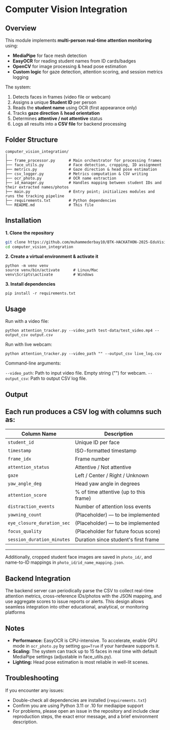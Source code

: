 # Computer Vision Integration

## Overview

This module implements **multi-person real-time attention monitoring** using:
- **MediaPipe** for face mesh detection  
- **EasyOCR** for reading student names from ID cards/badges  
- **OpenCV** for image processing & head pose estimation  
- **Custom logic** for gaze detection, attention scoring, and session metrics logging  

The system:
1. Detects faces in frames (video file or webcam)  
2. Assigns a unique **Student ID** per person  
3. Reads the **student name** using OCR (first appearance only)  
4. Tracks **gaze direction** & **head orientation**  
5. Determines **attentive / not attentive** status  
6. Logs all results into a **CSV file** for backend processing  


## Folder Structure
```
computer_vision_integration/
│
├── frame_processor.py      # Main orchestrator for processing frames
├── face_utils.py           # Face detection, cropping, ID assignment
├── metrics.py              # Gaze direction & head pose estimation
├── csv_logger.py           # Metrics computation & CSV writing
├── ocr_photo.py            # OCR name extraction
├── id_manager.py           # Handles mapping between student IDs and their extracted names/photos
├── main.py                 # Entry point; initializes modules and runs the tracking pipeline
├── requirements.txt        # Python dependencies
└── README.md               # This file
```

## Installation

**1. Clone the repository**
```bash
git clone https://github.com/muhammederbay10/BTK-HACKATHON-2025-EduVision.git
cd computer_vision_integration
```
**2. Create a virtual environment & activate it**
```
python -m venv venv
source venv/bin/activate      # Linux/Mac
venv\Scripts\activate         # Windows
```
**3. Install dependencies**
```
pip install -r requirements.txt
```

## Usage
Run with a video file:
```
python attention_tracker.py --video_path test-data/test_video.mp4 --output_csv output.csv
```

Run with live webcam:
```
python attention_tracker.py --video_path "" --output_csv live_log.csv
```
Command-line arguments:

```--video_path```:	Path to input video file. Empty string ("") for webcam.
```--output_csv```:	Path to output CSV log file.

## Output
Each run produces a CSV log with columns such as:
---
| Column Name               | Description                                              |
|---------------------------|----------------------------------------------------------|
| `student_id`              | Unique ID per face                                       |
| `timestamp`               | ISO-formatted timestamp                                  |
| `frame_idx`               | Frame number                                             |
| `attention_status`        | Attentive / Not attentive                                |
| `gaze`                    | Left / Center / Right / Unknown                          |
| `yaw_angle_deg`           | Head yaw angle in degrees                                |
| `attention_score`         | % of time attentive (up to this frame)                   |
| `distraction_events`      | Number of attention loss events                          |
| `yawning_count`           | (Placeholder) — to be implemented                        |
| `eye_closure_duration_sec`| (Placeholder) — to be implemented                        |
| `focus_quality`           | (Placeholder for future focus score)                     |
| `session_duration_minutes`| Duration since student's first frame                     |
---

Additionally, cropped student face images are saved in ```photo_id/```, and name-to-ID mappings in ```photo_id/id_name_mapping.json```.

## Backend Integration

The backend server can periodically parse the CSV to collect real-time attention metrics, cross-reference IDs/photos with the JSON mapping, and use aggregate scores to issue reports or alerts. This design allows seamless integration into other educational, analytical, or monitoring platforms

## Notes

- **Performance:** EasyOCR is CPU-intensive. To accelerate, enable GPU mode in ```ocr_photo.py``` by setting ```gpu=True``` if your hardware supports it.
- **Scaling:** The system can track up to 15 faces in real time with default MediaPipe settings (adjustable in face_utils.py).
- **Lighting:** Head pose estimation is most reliable in well-lit scenes.

## Troubleshooting
If you encounter any issues:
- Double-check all dependencies are installed (```requirements.txt```)
- Confirm you are using Python 3.11 or .10 for mediapipe support
- For problems, please open an issue in the repository and include clear reproduction steps, the exact error message, and a brief environment description.
